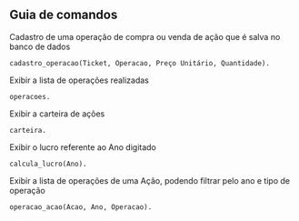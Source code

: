 ## Guia de comandos

Cadastro de uma operação de compra ou venda de ação que é salva no banco de dados

```
cadastro_operacao(Ticket, Operacao, Preço Unitário, Quantidade).
```

Exibir a lista de operações realizadas

```
operacoes.
```

Exibir a carteira de ações

```
carteira.
```

Exibir o lucro referente ao Ano digitado

```
calcula_lucro(Ano).
```

Exibir a lista de operações de uma Ação, podendo filtrar pelo ano e tipo de operação

```
operacao_acao(Acao, Ano, Operacao).
```
